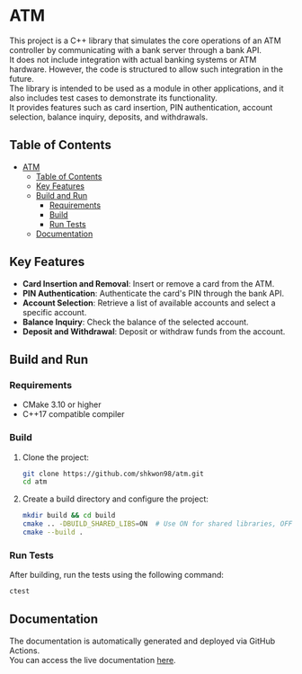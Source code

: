 # ATM

This project is a C++ library that simulates the core operations of an ATM controller by communicating with a bank server through a bank API. <br>
It does not include integration with actual banking systems or ATM hardware. However, the code is structured to allow such integration in the future. <br>
The library is intended to be used as a module in other applications, and it also includes test cases to demonstrate its functionality. <br>
It provides features such as card insertion, PIN authentication, account selection, balance inquiry, deposits, and withdrawals. <br>

## Table of Contents
- [ATM](#atm)
  - [Table of Contents](#table-of-contents)
  - [Key Features](#key-features)
  - [Build and Run](#build-and-run)
    - [Requirements](#requirements)
    - [Build](#build)
    - [Run Tests](#run-tests)
  - [Documentation](#documentation)

## Key Features
- **Card Insertion and Removal**: Insert or remove a card from the ATM.
- **PIN Authentication**: Authenticate the card's PIN through the bank API.
- **Account Selection**: Retrieve a list of available accounts and select a specific account.
- **Balance Inquiry**: Check the balance of the selected account.
- **Deposit and Withdrawal**: Deposit or withdraw funds from the account.

## Build and Run

### Requirements
- CMake 3.10 or higher
- C++17 compatible compiler

### Build
1. Clone the project:
   ```bash
   git clone https://github.com/shkwon98/atm.git
   cd atm
   ```
2. Create a build directory and configure the project:
   ```bash
   mkdir build && cd build
   cmake .. -DBUILD_SHARED_LIBS=ON  # Use ON for shared libraries, OFF for static libraries
   cmake --build .
   ```

### Run Tests
After building, run the tests using the following command:
```bash
ctest
```

## Documentation
The documentation is automatically generated and deployed via GitHub Actions.  
You can access the live documentation [here](https://shkwon98.github.io/atm/).
